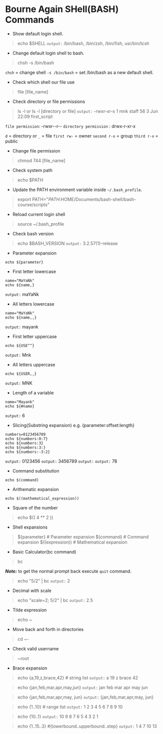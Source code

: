 
# Bourne Again SHell(BASH) Commands

- Show default login shell.
> echo $SHELL
`output:` /bin/bash, /bin/zsh, /bin/fish, usr/bin/tcsh

- Change default login shell to bash.
> chsh -s /bin/bash

`chsh` = change shell
`-s /bin/bash` = set /bin/bash as a new default shell.

- Check which shell our file use
> file [file_name]

- Check directory or file permissions
> ls -l or ls -l [directory or file]
`output:` -rwxr-xr-x  1 mnk  staff  56  3 Jun 22:09 first_script

`file permission`: -rwxr--r--
`directory permission` : drwx-r-xr-x

`d` = directory or `_` = file
`first rw-` = owner
`second r-x` = group
`third r-x` = public

- Change file permission
> chmod 744 [file_name]

- Check system path
> echo $PATH

- Update the PATH environment variable inside `~/.bash_profile`.
> export PATH="$PATH:$HOME/Documents/bash-shell/bash-course/scripts"

- Reload current login shell
> source ~/.bash_profile

- Check bash version
> echo $BASH_VERSION
`output:` 3.2.57(1)-release

- Parameter expansion
```
echo ${parameter}
```

- First letter lowercase
```
name="MaYaNk"
echo ${name,}
```
`output:` maYaNk

- All letters lowercase
```
name="MaYaNk"
echo ${name,,}
```
`output:` mayank

- First letter uppercase
```
echo ${USE^^}
```
`output:` Mnk

- All letters uppercase
```
echo ${USER,,}
```
`output:` MNK

- Length of a variable
```
name="Mayank"
echo ${#name}
```
`output:` 6

- Slicing(Substring expansion)
e.g. {parameter:offset:length}
```
numbers=0123456789
echo ${numbers:0:7}
echo ${numbers:3}
echo ${numbers:3:}
echo ${numbers:-3:2}
```
`output:` 0123456
`output:` 3456789
`output:` 
`output:` 78

- Command substitution
```
echo $(command)
```

- Arithematic expansion
```
echo $((mathematical_expression))
```

- Square of the number
> echo $(( 4 ** 2 ))

- Shell expansions
> ${parameter} # Parameter expansion
> $(command) # Command expansion
> $((expression)) # Mathematical expansion

- Basic Calculator(bc command)
> bc

**_Note:_** to get the normal prompt back execute `quit` command.

> echo "5/2" | bc
`output:` 2

- Decimal with scale 
> echo "scale=2; 5/2" | bc
`output:` 2.5

- Tilde expression
> echo ~

- Move back and forth in directories
> cd ~-

- Check valid username
> ~root

- Brace expansion
> echo {a,19,z,brace,42} # string list
`output:` a 19 z brace 42

> echo {jan,feb,mar,apr,may,jun}
`output:` jan feb mar apr may jun

> echo {jan,feb,mar,apr,may, jun}
`output:` {jan,feb,mar,apr,may, jun}

> echo {1..10} # range list
`output:` 1 2 3 4 5 6 7 8 9 10

> echo {10..1}
`output:` 10 9 8 7 6 5 4 3 2 1

> echo {1..15..3} #{lowerbound..upperbound..step}
`output:` 1 4 7 10 13
